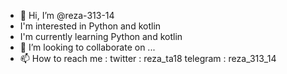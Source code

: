 - 👋 Hi, I’m @reza-313-14
- I'm interested in Python and kotlin
- I'm currently learning Python and kotlin
- 💞️ I’m looking to collaborate on ...
- 📫 How to reach me :
twitter : reza_ta18
telegram : reza_313_14

<!---
rezaaairan/rezaaairan is a ✨ special ✨ repository because its `README.md` (this file) appears on your GitHub profile.
You can click the Preview link to take a look at your changes.
--->
